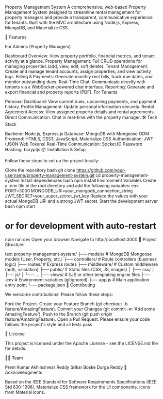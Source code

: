 Property Management System
A comprehensive, web-based Property Management System designed to streamline rental management for property managers and provide a transparent, communicative experience for tenants. Built with the MVC architecture using Node.js, Express, MongoDB, and Materialize CSS.

🚀 Features

For Admins (Property Managers)

Dashboard Overview: View property portfolio, financial metrics, and tenant activity at a glance.
Property Management: Full CRUD operations for managing properties (add, view, edit, soft delete).
Tenant Management: Create and manage tenant accounts, assign properties, and view activity logs.
Billing & Payments: Generate monthly rent bills, track due dates, and monitor outstanding dues.
Real-Time Chat: Communicate directly with tenants via a WebSocket-powered chat interface.
Reporting: Generate and export financial and property reports (PDF).
For Tenants

Personal Dashboard: View current dues, upcoming payments, and payment history.
Profile Management: Update personal information securely.
Rental Agreement Access: View assigned property details and rental agreements.
Direct Communication: Chat in real-time with the property manager.
🛠️ Tech Stack

Backend: Node.js, Express.js
Database: MongoDB with Mongoose ODM
Frontend: HTML5, CSS3, JavaScript, Materialize CSS
Authentication: JWT (JSON Web Tokens)
Real-Time Communication: Socket.IO
Password Hashing: bcryptjs
📦 Installation & Setup

Follow these steps to set up the project locally:

Clone the repository
bash
git clone https://github.com/your-username/property-management-system.git
cd property-management-system
Install dependencies
bash
npm install
Environment Variables
Create a .env file in the root directory and add the following variables:
env
PORT=3000
MONGODB_URI=your_mongodb_connection_string
JWT_SECRET=your_super_secret_jwt_key
Replace the values with your actual MongoDB URI and a strong JWT secret.
Start the development server
bash
npm start
# or for development with auto-restart
npm run dev
Open your browser
Navigate to http://localhost:3000
📁 Project Structure

text
property-management-system/
├── models/                 # MongoDB Mongoose models (User, Property, etc.)
├── controllers/            # Route controllers (business logic)
├── routes/                 # Express routes
├── middleware/             # Custom middleware (auth, validation)
├── public/                 # Static files (CSS, JS, images)
│   ├── css/
│   ├── js/
│   └── ...
├── views/                  # EJS or other templating engine files
├── .env                    # Environment variables (gitignored)
├── app.js                  # Main application entry point
└── package.json
🤝 Contributing

We welcome contributions! Please follow these steps:

Fork the Project.
Create your Feature Branch (git checkout -b feature/AmazingFeature).
Commit your Changes (git commit -m 'Add some AmazingFeature').
Push to the Branch (git push origin feature/AmazingFeature).
Open a Pull Request.
Please ensure your code follows the project's style and all tests pass.

📄 License

This project is licensed under the Apache License - see the LICENSE.md file for details.

👨‍💻 Team

Prem Kumar
Akhileshwar Reddy
Srikar Boske
Durga Reddy
🙏 Acknowledgments

Based on the IEEE Standard for Software Requirements Specifications (IEEE Std 830-1998).
Materialize CSS framework for the UI components.
Icons from Material Icons.